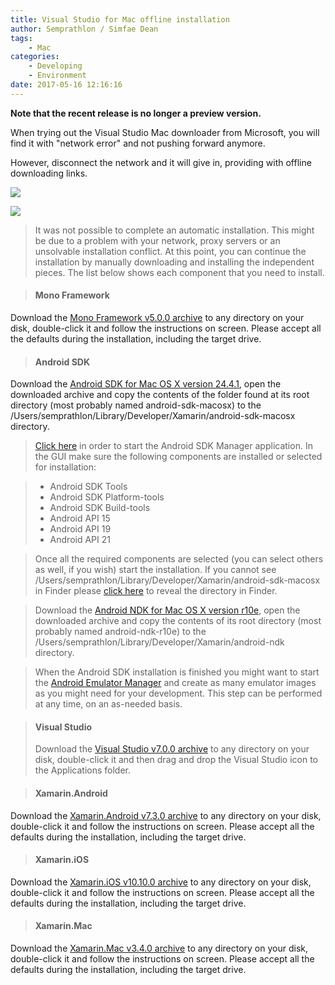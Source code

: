 ```yaml
---
title: Visual Studio for Mac offline installation
author: Semprathlon / Simfae Dean
tags:
	- Mac
categories:
	- Developing
	- Environment
date: 2017-05-16 12:16:16
---
```

**Note that the recent release is no longer a preview version.**

When trying out the Visual Studio Mac downloader from Microsoft, you will find it with "network error" and not pushing forward anymore.

However, disconnect the network and it will give in, providing with offline downloading links.

![](__ASSETS_HOST_NAME__/2017/05/QQ20170516-122604.png)

![](__ASSETS_HOST_NAME__/2017/05/QQ20170516-122159.png)

> It was not possible to complete an automatic installation. This might be due to a problem with your network, proxy servers or an unsolvable installation conflict. At this point, you can continue the installation by manually downloading and installing the independent pieces. The list below shows each component that you need to install.

> #### Mono Framework  
Download the [Mono Framework v5.0.0 archive](https://dl.xamarin.com/MonoFrameworkMDK/Macx86/MonoFramework-MDK-5.0.0.100.macos10.xamarin.universal.pkg) to any directory on your disk, double-click it and follow the instructions on screen. Please accept all the defaults during the installation, including the target drive.

> #### Android SDK
Download the [Android SDK for Mac OS X version 24.4.1](http://dl.google.com/android/android-sdk_r24.4.1-macosx.zip), open the downloaded archive and copy the contents of the folder found at its root directory (most probably named android-sdk-macosx) to the /Users/semprathlon/Library/Developer/Xamarin/android-sdk-macosx directory.

> [Click here](run://localhost/Users/semprathlon/Library/Developer/Xamarin/android-sdk-macosx/tools/android?sdk) in order to start the Android SDK Manager application. In the GUI make sure the following components are installed or selected for installation:

> - Android SDK Tools
> - Android SDK Platform-tools
> - Android SDK Build-tools
> - Android API 15
> - Android API 19
> - Android API 21

> Once all the required components are selected (you can select others as well, if you wish) start the installation.
If you cannot see /Users/semprathlon/Library/Developer/Xamarin/android-sdk-macosx in Finder please [click here](fileopen:/Users/semprathlon/Library/Developer/Xamarin/android-sdk-macosx?dir=1) to reveal the directory in Finder.

> Download the [Android NDK for Mac OS X version r10e](http://dl.google.com/android/ndk/android-ndk-r10e-darwin-x86_64.bin), open the downloaded archive and copy the contents of its root directory (most probably named android-ndk-r10e) to the /Users/semprathlon/Library/Developer/Xamarin/android-ndk directory.

> When the Android SDK installation is finished you might want to start the [Android Emulator Manager](run://localhost/Users/semprathlon/Library/Developer/Xamarin/android-sdk-macosx/tools/android?avd) and create as many emulator images as you might need for your development. This step can be performed at any time, on an as-needed basis.

> #### Visual Studio
> Download the [Visual Studio v7.0.0 archive](https://dl.xamarin.com/VsMac/VisualStudioForMac-7.0.0.3146.dmg) to any directory on your disk, double-click it and then drag and drop the Visual Studio icon to the Applications folder.

> #### Xamarin.Android
Download the [Xamarin.Android v7.3.0 archive](https://dl.xamarin.com/MonoforAndroid/Mac/xamarin.android-7.3.0-13.pkg) to any directory on your disk, double-click it and follow the instructions on screen. Please accept all the defaults during the installation, including the target drive.

> #### Xamarin.iOS
Download the [Xamarin.iOS v10.10.0 archive](https://dl.xamarin.com/MonoTouch/Mac/xamarin.ios-10.10.0.33.pkg) to any directory on your disk, double-click it and follow the instructions on screen. Please accept all the defaults during the installation, including the target drive.

> #### Xamarin.Mac
Download the [Xamarin.Mac v3.4.0 archive](https://dl.xamarin.com/XamarinforMac/Mac/xamarin.mac-3.4.0.33.pkg) to any directory on your disk, double-click it and follow the instructions on screen. Please accept all the defaults during the installation, including the target drive. 
